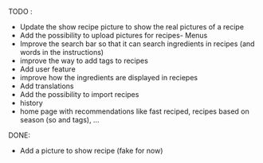 TODO : 
- Update the show recipe picture to show the real pictures of a recipe
- Add the possibility to upload pictures for recipes- Menus
- Improve the search bar so that it can search ingredients in recipes (and words in the instructions)
- improve the way to add tags to recipes
- Add user feature
- improve how the ingredients are displayed in reciepes
- Add translations
- Add the possibility to import recipes
- history
- home page with recommendations like fast reciped, recipes based on season (so and tags), ...

DONE: 
- Add a picture to show recipe (fake for now)